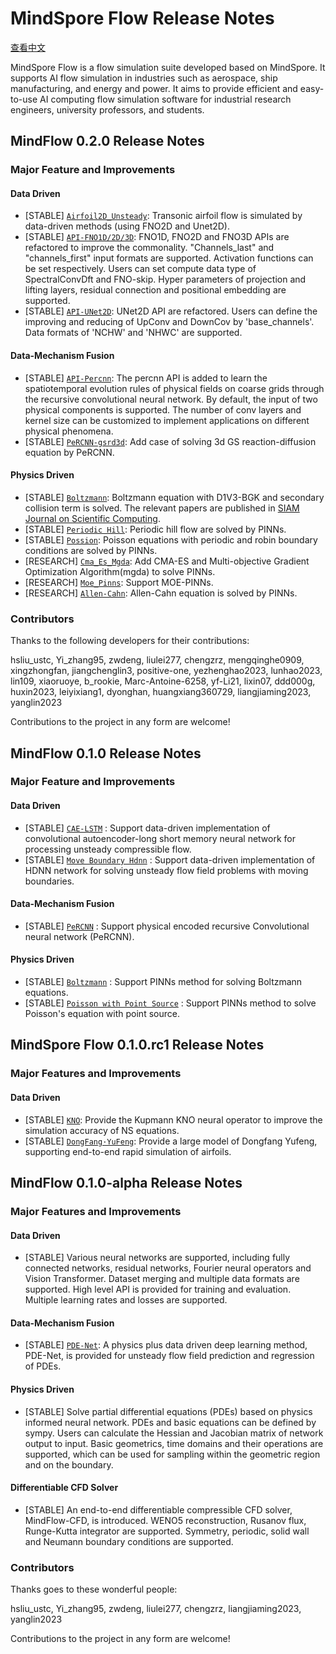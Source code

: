 # MindSpore Flow Release Notes

[查看中文](./RELEASE_CN.md)

MindSpore Flow is a flow simulation suite developed based on MindSpore. It supports AI flow simulation in industries such as aerospace, ship manufacturing, and energy and power. It aims to provide efficient and easy-to-use AI computing flow simulation software for industrial research engineers, university professors, and students.

## MindFlow 0.2.0 Release Notes

### Major Feature and Improvements

#### Data Driven

- [STABLE] [`Airfoil2D_Unsteady`](https://gitee.com/mindspore/mindscience/tree/master/MindFlow/applications/data_driven/airfoil/2D_unsteady): Transonic airfoil flow is simulated by data-driven methods (using FNO2D and Unet2D).
- [STABLE] [`API-FNO1D/2D/3D`](https://gitee.com/mindspore/mindscience/blob/master/MindFlow/mindflow/cell/neural_operators/fno.py): FNO1D, FNO2D and FNO3D APIs are refactored to improve the commonality. "Channels_last" and "channels_first" input formats are supported. Activation functions can be set respectively. Users can set compute data type of SpectralConvDft and FNO-skip.  Hyper parameters of projection and lifting layers, residual connection and positional embedding are supported.
- [STABLE] [`API-UNet2D`](https://gitee.com/mindspore/mindscience/blob/master/MindFlow/mindflow/cell/unet2d.py): UNet2D API are refactored. Users can define the improving and reducing of UpConv and DownCov by 'base_channels'. Data formats of 'NCHW' and 'NHWC' are supported.

#### Data-Mechanism Fusion

- [STABLE] [`API-Percnn`](https://gitee.com/mindspore/mindscience/blob/master/MindFlow/mindflow/cell/neural_operators/percnn.py): The percnn API is added to learn the spatiotemporal evolution rules of physical fields on coarse grids through the recursive convolutional neural network. By default, the input of two physical components is supported. The number of conv layers and kernel size can be customized to implement applications on different physical phenomena.
- [STABLE] [`PeRCNN-gsrd3d`](https://gitee.com/mindspore/mindscience/tree/master/MindFlow/applications/data_mechanism_fusion/percnn/gsrd_3d): Add case of solving 3d GS reaction-diffusion equation by PeRCNN.

#### Physics Driven

- [STABLE] [`Boltzmann`](https://gitee.com/mindspore/mindscience/tree/master/MindFlow/applications/physics_driven/boltzmann): Boltzmann equation with D1V3-BGK and secondary collision term is solved. The relevant papers are published in [SIAM Journal on Scientific Computing](https://www.siam.org/publications/journals/siam-journal-on-scientific-computing-sisc).
- [STABLE] [`Periodic Hill`](https://gitee.com/mindspore/mindscience/tree/master/MindFlow/applications/physics_driven/navier_stokes/periodic_hill): Periodic hill flow are solved by PINNs.
- [STABLE] [`Possion`](https://gitee.com/mindspore/mindscience/tree/master/MindFlow/applications/physics_driven/poisson/continuous): Poisson equations with periodic and robin boundary conditions are solved by PINNs.
- [RESEARCH] [`Cma_Es_Mgda`](https://gitee.com/mindspore/mindscience/tree/master/MindFlow/applications/research/cma_es_mgda): Add CMA-ES and Multi-objective Gradient Optimization Algorithm(mgda) to solve PINNs.
- [RESEARCH] [`Moe_Pinns`](https://gitee.com/mindspore/mindscience/tree/master/MindFlow/applications/research/moe_pinns): Support MOE-PINNs.
- [RESEARCH] [`Allen-Cahn`](https://gitee.com/mindspore/mindscience/tree/master/MindFlow/applications/research/allen_cahn): Allen-Cahn equation is solved by PINNs.

### Contributors

Thanks to the following developers for their contributions:

hsliu_ustc, Yi_zhang95, zwdeng, liulei277, chengzrz, mengqinghe0909, xingzhongfan, jiangchenglin3, positive-one, yezhenghao2023, lunhao2023, lin109, xiaoruoye, b_rookie, Marc-Antoine-6258, yf-Li21, lixin07, ddd000g, huxin2023, leiyixiang1, dyonghan, huangxiang360729, liangjiaming2023, yanglin2023

Contributions to the project in any form are welcome!

## MindFlow 0.1.0 Release Notes

### Major Feature and Improvements

#### Data Driven

- [STABLE] [`CAE-LSTM`](https://gitee.com/mindspore/mindscience/tree/master/MindFlow/applications/research/cae_lstm) : Support data-driven implementation of convolutional autoencoder-long short memory neural network for processing unsteady compressible flow.
- [STABLE] [`Move Boundary Hdnn`](https://gitee.com/mindspore/mindscience/tree/master/MindFlow/applications/research/move_boundary_hdnn) : Support data-driven implementation of HDNN network for solving unsteady flow field problems with moving boundaries.

#### Data-Mechanism Fusion

- [STABLE] [`PeRCNN`](https://gitee.com/mindspore/mindscience/tree/master/MindFlow/applications/data_mechanism_fusion/percnn) : Support physical encoded recursive Convolutional neural network (PeRCNN).

#### Physics Driven

- [STABLE] [`Boltzmann`](https://gitee.com/mindspore/mindscience/tree/master/MindFlow/applications/physics_driven/boltzmann) : Support PINNs method for solving Boltzmann equations.
- [STABLE] [`Poisson with Point Source`](https://gitee.com/mindspore/mindscience/tree/master/MindFlow/applications/physics_driven/poisson/point_source) : Support PINNs method to solve Poisson's equation with point source.

## MindSpore Flow 0.1.0.rc1 Release Notes

### Major Features and Improvements

#### Data Driven

- [STABLE] [`KNO`](https://gitee.com/mindspore/mindscience/tree/master/MindFlow/applications/data_driven/navier_stokes/kno2d): Provide the Kupmann KNO neural operator to improve the simulation accuracy of NS equations.
- [STABLE] [`DongFang·YuFeng`](https://gitee.com/mindspore/mindscience/tree/master/MindFlow/applications/data_driven/airfoil/2D_steady): Provide a large model of Dongfang Yufeng, supporting end-to-end rapid simulation of airfoils.

## MindFlow 0.1.0-alpha Release Notes

### Major Features and Improvements

#### Data Driven

- [STABLE] Various neural networks are supported, including fully connected networks, residual networks, Fourier neural operators and Vision Transformer. Dataset merging and multiple data formats are supported. High level API is provided for training and evaluation. Multiple learning rates and losses are supported.

#### Data-Mechanism Fusion

- [STABLE] [`PDE-Net`](https://gitee.com/mindspore/mindscience/tree/master/MindFlow/applications/data_mechanism_fusion/pde_net): A physics plus data driven deep learning method, PDE-Net, is provided for unsteady flow field prediction and regression of PDEs.

#### Physics Driven

- [STABLE] Solve partial differential equations (PDEs) based on physics informed neural network. PDEs and basic equations can be defined by sympy. Users can calculate the Hessian and Jacobian matrix of network output to input. Basic geometrics, time domains and their operations are supported, which can be used for sampling within the geometric region and on the boundary.

#### Differentiable CFD Solver

- [STABLE] An end-to-end differentiable compressible CFD solver, MindFlow-CFD, is introduced. WENO5 reconstruction, Rusanov flux, Runge-Kutta integrator are supported. Symmetry, periodic, solid wall and Neumann boundary conditions are supported.

### Contributors

Thanks goes to these wonderful people:

hsliu_ustc, Yi_zhang95, zwdeng, liulei277, chengzrz, liangjiaming2023, yanglin2023

Contributions to the project in any form are welcome!